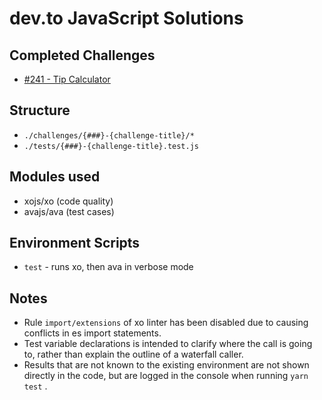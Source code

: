 # dev.to JavaScript Solutions

## Completed Challenges

* [#241 - Tip Calculator](./challenges/241-tip-calculator)

## Structure

* `./challenges/{###}-{challenge-title}/*` 
* `./tests/{###}-{challenge-title}.test.js` 

## Modules used

* xojs/xo (code quality)
* avajs/ava (test cases)

## Environment Scripts

- `test` - runs xo, then ava in verbose mode

## Notes

* Rule `import/extensions` of xo linter has been disabled due to causing conflicts in es import statements.
* Test variable declarations is intended to clarify where the call is going to, rather than explain the outline of a waterfall caller.
* Results that are not known to the existing environment are not shown directly in the code, but are logged in the console when running `yarn test` .
